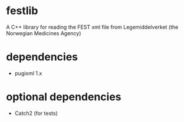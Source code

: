 # festlib
A C++ library for reading the FEST xml file from Legemiddelverket (the Norwegian Medicines Agency)

# dependencies
* pugixml 1.x

# optional dependencies
* Catch2 (for tests)
